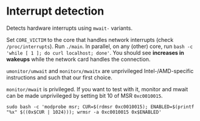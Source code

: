 # Interrupt detection

Detects hardware interrupts using `mwait-` variants. 

Set `CORE_VICTIM` to the core that handles network interrupts (check `/proc/interrupts`). 
Run `./main`. In parallel, on any (other) core, run `bash -c 'while [ 1 ]; do curl localhost; done'`. 
You should see **increases in wakeups** while the network card handles the connection. 

`umonitor/umwait` and `monitorx/mwaitx` are unprivileged Intel-/AMD-specific instructions and such that our first choice. 

`monitor/mwait` is privileged. If you want to test with it, monitor and mwait can be made unprivileged by setting bit 10 of MSR `0xc0010015`.

`sudo bash -c 'modprobe msr; CUR=$(rdmsr 0xc0010015); ENABLED=$(printf "%x" $((0x$CUR | 1024))); wrmsr -a 0xc0010015 0x$ENABLED'`